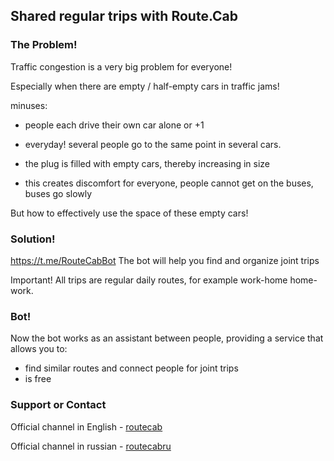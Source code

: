 ## Shared regular trips with Route.Cab

### The Problem!
Traffic congestion is a very big problem for everyone!

Especially when there are empty / half-empty cars in traffic jams!

minuses:

 - people each drive their own car alone or +1

 - everyday! several people go to the same point in several cars.

 - the plug is filled with empty cars, thereby increasing in size

 - this creates discomfort for everyone, people cannot get on the buses, buses go slowly



But how to effectively use the space of these empty cars!



### Solution!
https://t.me/RouteCabBot The bot will help you find and organize joint trips

Important! All trips are regular daily routes, for example work-home home-work.

### Bot!
Now the bot works as an assistant between people, providing a service that allows you to:

 - find similar routes and connect people for joint trips
 - is free

### Support or Contact

Official channel in English - [routecab](https://t.me/routecab)

Official channel in russian - [routecabru](https://t.me/routecab)

